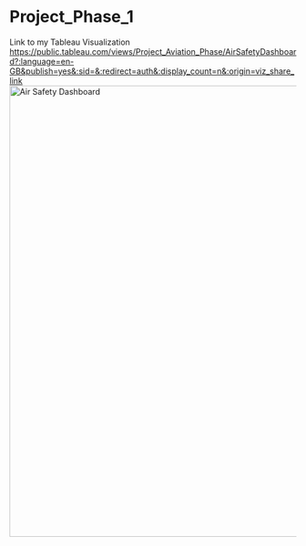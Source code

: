 # Project_Phase_1
Link to my Tableau Visualization 
https://public.tableau.com/views/Project_Aviation_Phase/AirSafetyDashboard?:language=en-GB&publish=yes&:sid=&:redirect=auth&:display_count=n&:origin=viz_share_link
<img width="1341" height="792" alt="Air Safety Dashboard" src="https://github.com/user-attachments/assets/439fe46d-8ba0-41df-8108-f026f4179000" />
